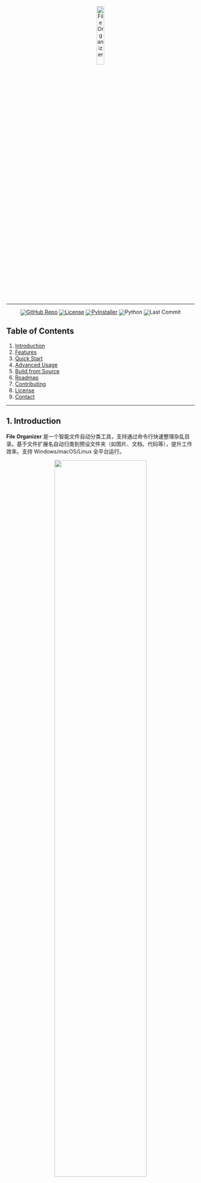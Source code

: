 <!-- markdownlint-disable first-line-h1 -->
<!-- markdownlint-disable html -->
<!-- markdownlint-disable no-duplicate-header -->

<div align="center">
  <img src="https://cdn-icons-png.flaticon.com/512/3050/3050202.png" width="20%" alt="File Organizer" />
</div>

<hr>

<div align="center" style="line-height: 1;">
  <a href="https://github.com/ekmope/File-FOR-Organizer"><img alt="GitHub Repo"
    src="https://img.shields.io/badge/📂%20GitHub-File_Organizer-536af5?logo=github&color=536af5"/></a>
  <a href="https://choosealicense.com/licenses/mit/"><img alt="License"
    src="https://img.shields.io/badge/📜%20License-MIT-f5de53?color=f5de53"/></a>
  <a href="https://pypi.org/project/pyinstaller/"><img alt="PyInstaller"
    src="https://img.shields.io/badge/📦%20Packaged_with-PyInstaller-2ba97a?color=2ba97a"/></a>
  <img src="https://img.shields.io/badge/Python-3.7%2B-blue" alt="Python">
  <img src="https://img.shields.io/github/last-commit/ekmope/File-FOR-Organizer" alt="Last Commit">
</div>

## Table of Contents

1. [Introduction](#1-introduction)
2. [Features](#2-features)
3. [Quick Start](#3-quick-start)
4. [Advanced Usage](#4-advanced-usage)
5. [Build from Source](#5-build-from-source)
6. [Roadmap](#6-roadmap)
7. [Contributing](#7-contributing)
8. [License](#8-license)
9. [Contact](#9-contact)

---

## 1. Introduction

**File Organizer** 是一个智能文件自动分类工具，支持通过命令行快速整理杂乱目录。基于文件扩展名自动归类到预设文件夹（如图片、文档、代码等），提升工作效率。支持 Windows/macOS/Linux 全平台运行。

<div align="center">
  <img src="demo.gif" width="70%">
</div>

---

## 2. Features

### Core Architecture
- **轻量化内核**：单脚本实现核心功能（<150行代码）
- **零依赖**：仅需标准库（`os`/`shutil`）
- **跨平台兼容**：原生适配主流操作系统

### Functional Highlights
- 🗂️ 支持 5 大文件类型自动分类（可扩展）
- 🔄 自动跳过隐藏文件及系统文件
- 🛡️ 错误处理与日志记录机制
- ⚙️ 自定义分类规则（修改代码即可扩展）

---

## 3. Quick Start

### Prerequisites
- Python 3.7+
- Git（可选）

### Installation
```bash
# 克隆仓库
git clone https://github.com/ekmope/File-FOR-Organizer.git
cd File-FOR-Organizer

# 运行整理工具
python organizer.py
```

### Basic Usage
| Command          | Description          | Example                  |
|------------------|----------------------|--------------------------|
| 直接运行         | 整理当前目录         | `python organizer.py`    |
| 指定路径         | 整理目标目录         | `python organizer.py /path/to/folder` |

---

## 4. Advanced Usage

### 自定义分类规则
修改 `categories` 字典扩展支持的文件类型：
```python
# 在 organizer.py 中修改
categories = {
    "Music": [".mp3", ".wav", ".flac"],
    "Spreadsheets": [".xlsx", ".csv"]
}
```

### 日志配置
```python
# 启用详细日志记录
DEBUG_MODE = True  # 设为 False 关闭调试输出
```

---

## 5. Build from Source

### 生成可执行文件
```bash
# 安装依赖
pip install pyinstaller

# 打包（Windows）
pyinstaller --onefile --name file-organizer.exe organizer.py

# 打包（macOS/Linux）
pyinstaller --onefile --name file-organizer organizer.py
```

### 输出路径
```
dist/
  ├── file-organizer.exe    # Windows可执行文件
  └── file-organizer        # Unix可执行文件
```

---

## 6. Roadmap

| 状态 | 功能                | 目标版本 |
|------|---------------------|----------|
| ✅   | 基础文件分类        | v1.0     |
| 🚧   | 重复文件检测        | v1.2     |
| ⏳   | 图形界面（Tkinter） | v2.0     |
| ⏳   | 云端备份集成        | v2.1     |

---

## 7. Contributing

欢迎通过以下方式参与贡献:cite[6]:cite[7]：
1. Fork 本仓库
2. 创建功能分支 (`git checkout -b feature/awesome`)
3. 提交修改 (`git commit -am 'Add awesome feature'`)
4. 推送分支 (`git push origin feature/awesome`)
5. 发起 Pull Request

---

## 8. License

本项目采用 [MIT License](LICENSE)，允许商业使用和修改。核心条款包括：
- 保留原始版权声明
- 免责条款

---

## 9. Contact

遇到问题或建议？欢迎通过以下方式联系：
- 📮 Email: your.email@example.com
- 🐛 [Issue Tracker](https://github.com/ekmope/File-FOR-Organizer/issues)